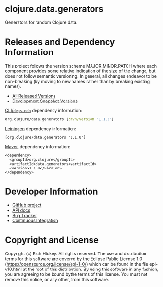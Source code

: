 clojure.data.generators
========================================

Generators for random Clojure data.

Releases and Dependency Information
========================================

This project follows the version scheme MAJOR.MINOR.PATCH where each component provides some relative indication of the size of the change, but does not follow semantic versioning. In general, all changes endeavor to be non-breaking (by moving to new names rather than by breaking existing names).

* [All Released Versions](https://search.maven.org/#search%7Cgav%7C1%7Cg%3A%22org.clojure%22%20AND%20a%3A%22data.generators%22)
* [Development Snapshot Versions](https://oss.sonatype.org/index.html#nexus-search;gav~org.clojure~data.generators~~~)

[CLI/`deps.edn`](https://clojure.org/reference/deps_edn) dependency information:
```clojure
org.clojure/data.generators {:mvn/version "1.1.0"}
```

[Leiningen](https://github.com/technomancy/leiningen) dependency information:

    [org.clojure/data.generators "1.1.0"]

[Maven](https://maven.apache.org/) dependency information:

    <dependency>
      <groupId>org.clojure</groupId>
      <artifactId>data.generators</artifactId>
      <version>1.1.0</version>
    </dependency>

Developer Information
========================================

* [GitHub project](https://github.com/clojure/data.generators)
* [API docs](https://clojure.github.io/data.generators/)
* [Bug Tracker](https://clojure.atlassian.net/browse/DGEN)
* [Continuous Integration](https://github.com/clojure/data.generators/actions/workflows/test.yml)

Copyright and License
========================================

Copyright (c) Rich Hickey. All rights reserved.  The use and distribution terms for this software are covered by the Eclipse Public License 1.0 (https://opensource.org/license/epl-1-0/) which can be found in the file epl-v10.html at the root of this distribution. By using this software in any fashion, you are agreeing to be bound bythe terms of this license.  You must not remove this notice, or any other, from this software.
